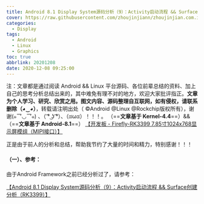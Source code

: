 ```yaml
---
title: Android 8.1 Display System源码分析（9）：Activity启动流程 && Surface创建分析（RK3399）
cover: https://raw.githubusercontent.com/zhoujinjiann/zhoujinjian.com.images/master/post.cover.pictures/bing-wallpaper-2018.04.18.jpg
categories: 
  - Display
tags:
  - Android
  - Linux
  - Graphics
toc: true
abbrlink: 20201208
date: 2020-12-08 09:25:00
---
```



注：文章都是通过阅读 Android  && Linux 平台源码、各位前辈总结的资料、加上自己的思考分析总结出来的，其中难免有理不对的地方，欢迎大家批评指正。**文章为个人学习、研究、欣赏之用。图文内容、源码整理自互联网，如有侵权，请联系删除（◕‿◕）**，转载请注明出处（ ©Android @Linux @Rockchip版权所有），谢谢(๑乛◡乛๑) 、（ ͡° ͜ʖ ͡°）、（ಡωಡ）！！！。
（==**文章基于 Kernel-4.4**==）&&（==**文章基于 Android-8.1**==）
[【开发板 - Firefly-RK3399 7.85寸1024x768显示屏模组（MIPI接口）】](http://wiki.t-firefly.com/zh_CN/Firefly-RK3399/compile_android8.1_firmware.html#)

正是由于前人的分析和总结，帮助我节约了大量的时间和精力，特别感谢！！！

#### （一）、参考：
由于Android Framework之前已经分析过了，请参考：

[【Android 8.1 Display System源码分析（9）：Activity启动流程 && Surface创建分析（RK3399）】](https://zhoujinjian.com/posts/20190725/)

